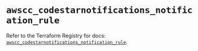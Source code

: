 # `awscc_codestarnotifications_notification_rule`

Refer to the Terraform Registry for docs: [`awscc_codestarnotifications_notification_rule`](https://registry.terraform.io/providers/hashicorp/awscc/0.70.0/docs/resources/codestarnotifications_notification_rule).
